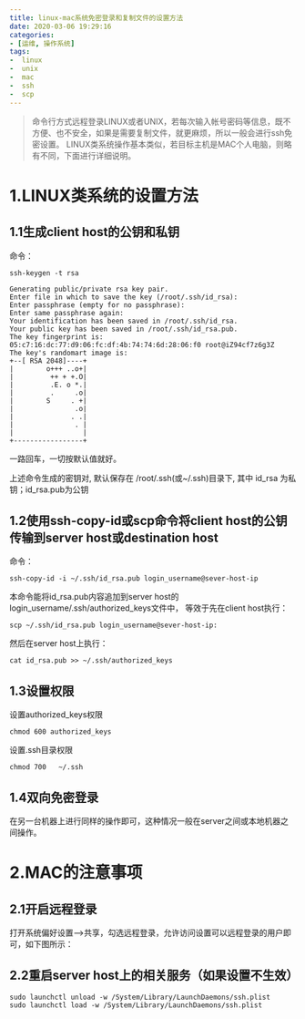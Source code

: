 ```yaml
---
title: linux-mac系统免密登录和复制文件的设置方法
date: 2020-03-06 19:29:16
categories:
- [运维, 操作系统] 
tags: 
-  linux
-  unix
-  mac
-  ssh
-  scp
---
```

>命令行方式远程登录LINUX或者UNIX，若每次输入帐号密码等信息，既不方便、也不安全，如果是需要复制文件，就更麻烦，所以一般会进行ssh免密设置。
LINUX类系统操作基本类似，若目标主机是MAC个人电脑，则略有不同，下面进行详细说明。

# 1.LINUX类系统的设置方法
## 1.1生成client host的公钥和私钥
命令：
```shell
ssh-keygen -t rsa

Generating public/private rsa key pair.
Enter file in which to save the key (/root/.ssh/id_rsa): 
Enter passphrase (empty for no passphrase): 
Enter same passphrase again: 
Your identification has been saved in /root/.ssh/id_rsa.
Your public key has been saved in /root/.ssh/id_rsa.pub.
The key fingerprint is:
05:c7:16:dc:77:d9:06:fc:df:4b:74:74:6d:28:06:f0 root@iZ94cf7z6g3Z
The key's randomart image is:
+--[ RSA 2048]----+
|        o+++ ..o+|
|         ++ + +.O|
|         .E. o *.|
|         .     .o|
|        S     . +|
|               .o|
|              . .|
|               . |
|                 |
+-----------------+
```
一路回车，一切按默认值就好。

上述命令生成的密钥对, 默认保存在 /root/.ssh(或~/.ssh)目录下, 其中
id_rsa 为私钥；id_rsa.pub为公钥

## 1.2使用ssh-copy-id或scp命令将client host的公钥传输到server host或destination host
命令：
```shell
ssh-copy-id -i ~/.ssh/id_rsa.pub login_username@sever-host-ip
```
本命令能将id_rsa.pub内容追加到server host的login_username/.ssh/authorized_keys文件中，
等效于先在client host执行：
```shell
scp ~/.ssh/id_rsa.pub login_username@sever-host-ip:
```
然后在server host上执行：
```shell
cat id_rsa.pub >> ~/.ssh/authorized_keys
```
## 1.3设置权限
设置authorized_keys权限
```shell
chmod 600 authorized_keys
```
设置.ssh目录权限
```shell
chmod 700   ~/.ssh
```
## 1.4双向免密登录
在另一台机器上进行同样的操作即可，这种情况一般在server之间或本地机器之间操作。
# 2.MAC的注意事项
## 2.1开启远程登录
打开系统偏好设置–>共享，勾选远程登录，允许访问设置可以远程登录的用户即可，如下图所示：
## 2.2重启server host上的相关服务（如果设置不生效）
```shell
sudo launchctl unload -w /System/Library/LaunchDaemons/ssh.plist
sudo launchctl load -w /System/Library/LaunchDaemons/ssh.plist
```
